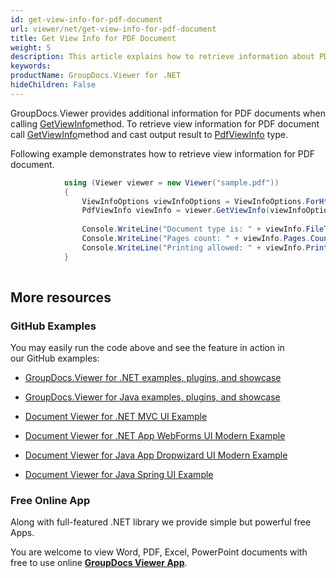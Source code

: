 ```yaml
---
id: get-view-info-for-pdf-document
url: viewer/net/get-view-info-for-pdf-document
title: Get View Info for PDF Document
weight: 5
description: This article explains how to retrieve information about PDF Documents with GroupDocs.Viewer within your .NET applications.
keywords: 
productName: GroupDocs.Viewer for .NET
hideChildren: False
---
```

GroupDocs.Viewer provides additional information for PDF documents when calling [GetViewInfo](https://apireference.groupdocs.com/net/viewer/groupdocs.viewer/viewer/methods/getviewinfo)method. To retrieve view information for PDF document call [GetViewInfo](https://apireference.groupdocs.com/net/viewer/groupdocs.viewer/viewer/methods/getviewinfo)method and cast output result to [PdfViewInfo](https://apireference.groupdocs.com/net/viewer/groupdocs.viewer.results/pdfviewinfo) type.

Following example demonstrates how to retrieve view information for PDF document.

```csharp
            using (Viewer viewer = new Viewer("sample.pdf"))
            {
                ViewInfoOptions viewInfoOptions = ViewInfoOptions.ForHtmlView();
                PdfViewInfo viewInfo = viewer.GetViewInfo(viewInfoOptions) as PdfViewInfo;
 
                Console.WriteLine("Document type is: " + viewInfo.FileType);
                Console.WriteLine("Pages count: " + viewInfo.Pages.Count);
                Console.WriteLine("Printing allowed: " + viewInfo.PrintingAllowed);
            }
      

```

## More resources

### GitHub Examples

You may easily run the code above and see the feature in action in our GitHub examples:

*   [GroupDocs.Viewer for .NET examples, plugins, and showcase](https://github.com/groupdocs-viewer/GroupDocs.Viewer-for-.NET)
    
*   [GroupDocs.Viewer for Java examples, plugins, and showcase](https://github.com/groupdocs-viewer/GroupDocs.Viewer-for-Java)
    
*   [Document Viewer for .NET MVC UI Example](https://github.com/groupdocs-viewer/GroupDocs.Viewer-for-.NET-MVC) 
    
*   [Document Viewer for .NET App WebForms UI Modern Example](https://github.com/groupdocs-viewer/GroupDocs.Viewer-for-.NET-WebForms)
    
*   [Document Viewer for Java App Dropwizard UI Modern Example](https://github.com/groupdocs-viewer/GroupDocs.Viewer-for-Java-Dropwizard)
    
*   [Document Viewer for Java Spring UI Example](https://github.com/groupdocs-viewer/GroupDocs.Viewer-for-Java-Spring)
    

### Free Online App

Along with full-featured .NET library we provide simple but powerful free Apps.

You are welcome to view Word, PDF, Excel, PowerPoint documents with free to use online **[GroupDocs Viewer App](https://products.groupdocs.app/viewer)**.

